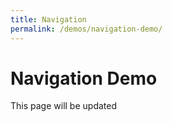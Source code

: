 ```yaml
---
title: Navigation
permalink: /demos/navigation-demo/
---
```

# Navigation Demo
This page will be updated
